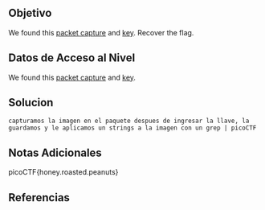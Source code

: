 
## Objetivo

We found this [packet capture](https://jupiter.challenges.picoctf.org/static/fbf98e695555a2a48fe42c9a245de376/capture.pcap) and [key](https://jupiter.challenges.picoctf.org/static/fbf98e695555a2a48fe42c9a245de376/picopico.key). Recover the flag.

## Datos de Acceso al Nivel

We found this [packet capture](https://jupiter.challenges.picoctf.org/static/fbf98e695555a2a48fe42c9a245de376/capture.pcap) and [key](https://jupiter.challenges.picoctf.org/static/fbf98e695555a2a48fe42c9a245de376/picopico.key). 
## Solucion

```
capturamos la imagen en el paquete despues de ingresar la llave, la guardamos y le aplicamos un strings a la imagen con un grep | picoCTF 

```

## Notas Adicionales

picoCTF{honey.roasted.peanuts}

## Referencias
